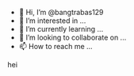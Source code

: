 - 👋 Hi, I’m @bangtrabas129
- 👀 I’m interested in ...
- 🌱 I’m currently learning ...
- 💞️ I’m looking to collaborate on ...
- 📫 How to reach me ...

<!---
bangtrabas129/bangtrabas129 is a ✨ special ✨ repository because its `README.md` (this file) appears on your GitHub profile.
You can click the Preview link to take a look at your changes.
--->hei

